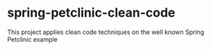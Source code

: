 # spring-petclinic-clean-code
This project applies clean code techniques on the well known Spring Petclinic example
